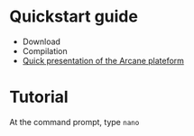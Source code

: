 # Quickstart guide
- Download
- Compilation
- [Quick presentation of the Arcane plateform](https://Nathan101203/PresentationLink)

# Tutorial
At the command prompt, type `nano`
